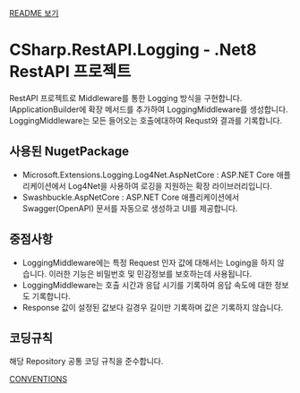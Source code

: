 [README 보기](../README.md)

# CSharp.RestAPI.Logging - .Net8 RestAPI 프로젝트

RestAPI 프로젝트로 Middleware를 통한 Logging 방식을 구현합니다.
IApplicationBuilder에 확장 메서드를 추가하여 LoggingMiddleware를 생성합니다.
LoggingMiddleware는 모든 들어오는 호출에대하여 Requst와 결과를 기록합니다.

## 사용된 NugetPackage

- Microsoft.Extensions.Logging.Log4Net.AspNetCore : ASP.NET Core 애플리케이션에서 Log4Net을 사용하여 로깅을 지원하는 확장 라이브러리입니다.
- Swashbuckle.AspNetCore : ASP.NET Core 애플리케이션에서 Swagger(OpenAPI) 문서를 자동으로 생성하고 UI를 제공합니다.

## 중점사항

- LoggingMiddleware에는 특정 Request 인자 값에 대해서는 Loging을 하지 않습니다. 이러한 기능은 비밀번호 및 민감정보를 보호하는데 사용됩니다.
- LoggingMiddleware는 호출 시간과 응답 시기를 기록하여 응답 속도에 대한 정보도 기록합니다.
- Response 값이 설정된 값보다 길경우 길이만 기록하며 값은 기록하지 않습니다.

## 코딩규칙

해당 Repository 공통 코딩 규칙을 준수합니다.

[CONVENTIONS](CONVENTIONS.md)
